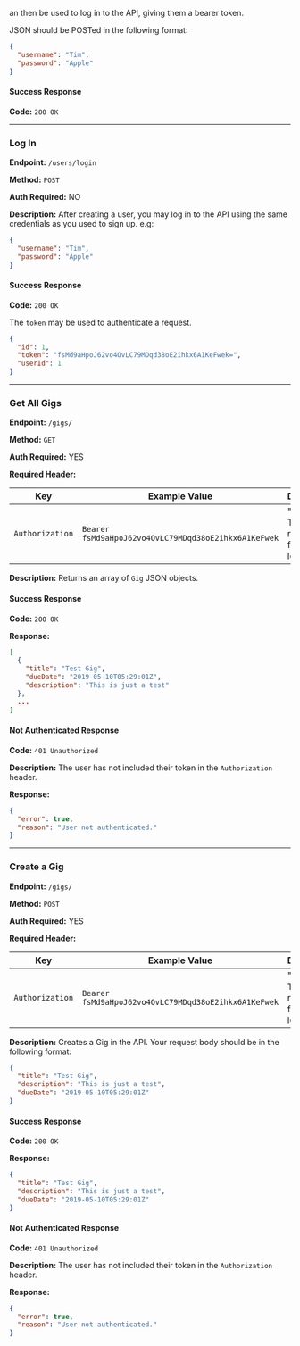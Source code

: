 an then be used to log in to the API, giving them a bearer token.

JSON should be POSTed in the following format: 

``` JSON
{
  "username": "Tim",
  "password": "Apple"
}
```

#### Success Response

**Code:** `200 OK`

--- 

### Log In

**Endpoint:** `/users/login`

**Method:** `POST`

**Auth Required:** NO

**Description:** After creating a user, you may log in to the API using the same credentials as you used to sign up. e.g:

``` JSON 
{
  "username": "Tim",
  "password": "Apple"
}
```

#### Success Response

**Code:** `200 OK`

The `token` may be used to authenticate a request.

``` JSON
{
  "id": 1,
  "token": "fsMd9aHpoJ62vo4OvLC79MDqd38oE2ihkx6A1KeFwek=",
  "userId": 1
}
```

---
### Get All Gigs


**Endpoint:** `/gigs/`

**Method:** `GET`

**Auth Required:** YES

**Required Header:** 

| Key | Example Value | Description |
|---|---|---|
| `Authorization` | `Bearer fsMd9aHpoJ62vo4OvLC79MDqd38oE2ihkx6A1KeFwek` | "Bearer " + The token returned from logging in | 

**Description:** Returns an array of `Gig` JSON objects.

#### Success Response

**Code:** `200 OK`

**Response:** 

``` JSON
[
  {
    "title": "Test Gig",
    "dueDate": "2019-05-10T05:29:01Z",
    "description": "This is just a test"
  },
  ...
]
```

#### Not Authenticated Response

**Code:** `401 Unauthorized`

**Description:** The user has not included their token in the `Authorization` header.

**Response:**

``` JSON
{
  "error": true,
  "reason": "User not authenticated."
}
```

---
### Create a Gig

**Endpoint:** `/gigs/`

**Method:** `POST`

**Auth Required:** YES

**Required Header:** 

| Key | Example Value | Description |
|---|---|---|
| `Authorization` | `Bearer fsMd9aHpoJ62vo4OvLC79MDqd38oE2ihkx6A1KeFwek` | "Bearer " + The token returned from logging in | 

**Description:** Creates a Gig in the API. Your request body should be in the following format:

``` JSON
{
  "title": "Test Gig",
  "description": "This is just a test",
  "dueDate": "2019-05-10T05:29:01Z"
}
```

#### Success Response

**Code:** `200 OK`

**Response:** 

``` JSON
{
  "title": "Test Gig",
  "description": "This is just a test",
  "dueDate": "2019-05-10T05:29:01Z"
}
```

#### Not Authenticated Response

**Code:** `401 Unauthorized`

**Description:** The user has not included their token in the `Authorization` header.

**Response:**

``` JSON
{
  "error": true,
  "reason": "User not authenticated."
}
```
